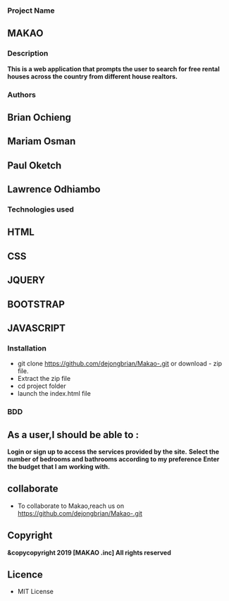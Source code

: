 
### Project Name 
## MAKAO

### Description 
**This is a web application that prompts the user to search for free rental houses across the country from different house realtors.**

### Authors
## Brian Ochieng
## Mariam Osman
## Paul Oketch
## Lawrence Odhiambo


### Technologies used
## HTML
## CSS
## JQUERY
## BOOTSTRAP
## JAVASCRIPT

### Installation
- git clone https://github.com/dejongbrian/Makao-.git or download - zip file.
- Extract the zip file
- cd project folder
- launch the index.html file

### BDD 
## As a user,I should be able to : 
**Login or sign up to access the services provided by the site.**
**Select the number of bedrooms and bathrooms according to my preference**
**Enter the budget that I am working with.**

## collaborate
- To collaborate to Makao,reach us on https://github.com/dejongbrian/Makao-.git

 ## Copyright 
**&copycopyright 2019  [MAKAO .inc] All rights reserved**

## Licence
- MIT License 


